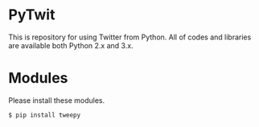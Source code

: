 # PyTwit
This is repository for using Twitter from Python. All of codes and libraries are available both Python 2.x and 3.x.

# Modules

Please install these modules.

```
$ pip install tweepy
```